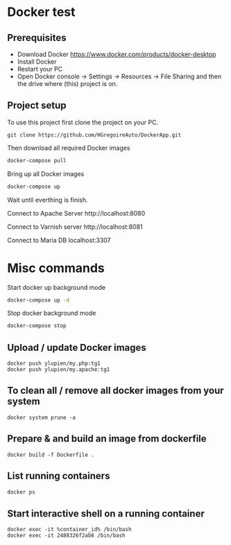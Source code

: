 # Docker test

## Prerequisites
+ Download Docker https://www.docker.com/products/docker-desktop
+ Install Docker
+ Restart your PC
+ Open Docker console -> Settings -> Resources -> File Sharing and then the drive where (this) project is on.

## Project setup

To use this project first clone the project on your PC.

```
git clone https://github.com/HGregoireAuto/DockerApp.git
```

Then download all required Docker images

```bash
docker-compose pull
```

Bring up all Docker images

```bash
docker-compose up
```

Wait until everthing is finish. 

Connect to Apache Server 
http://localhost:8080  


Connect to Varnish server
http://localhost:8081  


Connect to Maria DB
localhost:3307


# Misc commands

Start docker up background mode

```bash
docker-compose up -d
```

Stop docker background mode

```bash
docker-compose stop
```


## Upload / update Docker images
```
docker push ylupien/my.php:tg1
docker push ylupien/my.apache:tg1
```

## To clean all / remove all docker images from your system
```
docker system prune -a
```

## Prepare & and build an image from dockerfile
```
docker build -f Dockerfile .
```

## List running containers
```bash
docker ps
```

## Start interactive shell on a running container
```
docker exec -it %container_id% /bin/bash
docker exec -it 2488326f2ab6 /bin/bash
```
